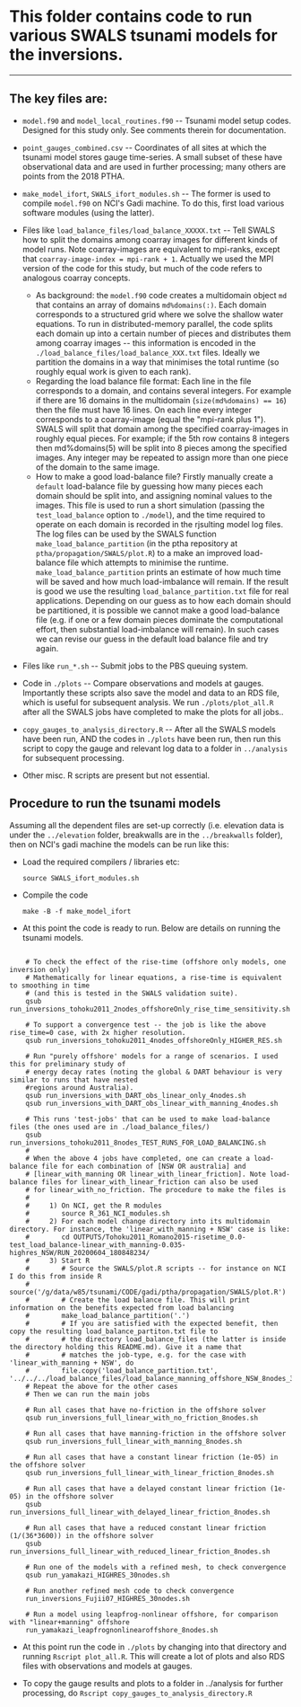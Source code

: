 # This folder contains code to run various SWALS tsunami models for the inversions. 
---------------------------------------------------------------------------------

## The key files are:

* `model.f90` and `model_local_routines.f90`  -- Tsunami model setup codes. Designed for this study only. See comments therein for documentation.

* `point_gauges_combined.csv` -- Coordinates of all sites at which the tsunami model stores gauge time-series. A small subset of these have observational data and are used in further processing; many others are points from the 2018 PTHA.

* `make_model_ifort`, `SWALS_ifort_modules.sh` -- The former is used to compile `model.f90` on NCI's Gadi machine. To do this, first load various software modules (using the latter).

* Files like `load_balance_files/load_balance_XXXXX.txt` -- Tell SWALS how to split the domains among coarray images for different kinds of model runs. Note coarray-images are equivalent to mpi-ranks, except that `coarray-image-index = mpi-rank + 1`. Actually we used the MPI version of the code for this study, but much of the code refers to analogous coarray concepts.
    - As background: the `model.f90` code creates a multidomain object `md` that contains an array of domains `md%domains(:)`. Each domain corresponds to a structured grid where we solve the shallow water equations. To run in distributed-memory parallel, the code splits each domain up into a certain number of pieces and distributes them among coarray images -- this information is encoded in the `./load_balance_files/load_balance_XXX.txt` files. Ideally we partition the domains in a way that minimises the total runtime (so roughly equal work is given to each rank).
  - Regarding the load balance file format: Each line in the file corresponds to a domain, and contains several integers. For example if there are 16 domains in the multidomain (`size(md%domains) == 16`) then the file must have 16 lines. On each line every integer corresponds to a coarray-image (equal the "mpi-rank plus 1"). SWALS will split that domain among the specified coarray-images in roughly equal pieces. For example; if the 5th row contains 8 integers then md%domains(5) will be split into 8 pieces among the specified images. Any integer may be repeated to assign more than one piece of the domain to the same image.
  - How to make a good load-balance file? Firstly manually create a `default` load-balance file by guessing how many pieces each domain should be split into, and assigning nominal values to the images. This file is used to run a short simulation (passing the `test_load_balance` option to `./model`), and the time required to operate on each domain is recorded in the rjsulting model log files. The log files can be used by the SWALS function `make_load_balance_partition` (in the ptha repository at `ptha/propagation/SWALS/plot.R`) to a make an improved load-balance file which attempts to minimise the runtime. `make_load_balance_partition` prints an estimate of how much time will be saved and how much load-imbalance will remain. If the result is good we use the resulting `load_balance_partition.txt` file for real applications. Depending on our guess as to how each domain should be partitioned, it is possible we cannot make a good load-balance file (e.g. if one or a few domain pieces dominate the computational effort, then substantial load-imbalance will remain). In such cases we can revise our guess in the default load balance file and try again.

* Files like `run_*.sh` -- Submit jobs to the PBS queuing system. 

* Code in `./plots` -- Compare observations and models at gauges. Importantly these scripts also save the model and data to an RDS file, which is useful for subsequent analysis. We run `./plots/plot_all.R` after all the SWALS jobs have completed to make the plots for all jobs..

* `copy_gauges_to_analysis_directory.R` -- After all the SWALS models have been run, AND the codes in `./plots` have been run, then run this script to copy the gauge and relevant log data to a folder in `../analysis` for subsequent processing.

* Other misc. R scripts are present but not essential.

## Procedure to run the tsunami models

Assuming all the dependent files are set-up correctly (i.e. elevation data is under the `../elevation` folder, breakwalls are in the `../breakwalls` folder), then on NCI's gadi machine the models can be run like this:

* Load the required compilers / libraries etc:

  `source SWALS_ifort_modules.sh`

* Compile the code

    `make -B -f make_model_ifort`

* At this point the code is ready to run. Below are details on running the tsunami models.

```

    # To check the effect of the rise-time (offshore only models, one inversion only)
    # Mathematically for linear equations, a rise-time is equivalent to smoothing in time 
    # (and this is tested in the SWALS validation suite).
    qsub run_inversions_tohoku2011_2nodes_offshoreOnly_rise_time_sensitivity.sh

    # To support a convergence test -- the job is like the above rise_time=0 case, with 2x higher resolution.
    qsub run_inversions_tohoku2011_4nodes_offshoreOnly_HIGHER_RES.sh

    # Run "purely offshore' models for a range of scenarios. I used this for preliminary study of 
    # energy decay rates (noting the global & DART behaviour is very similar to runs that have nested 
    #regions around Australia).
    qsub run_inversions_with_DART_obs_linear_only_4nodes.sh
    qsub run_inversions_with_DART_obs_linear_with_manning_4nodes.sh

    # This runs 'test-jobs' that can be used to make load-balance files (the ones used are in ./load_balance_files/)
    qsub run_inversions_tohoku2011_8nodes_TEST_RUNS_FOR_LOAD_BALANCING.sh
    #
    # When the above 4 jobs have completed, one can create a load-balance file for each combination of [NSW OR australia] and
    # [linear_with_manning OR linear_with_linear_friction]. Note load-balance files for linear_with_linear_friction can also be used
    # for linear_with_no_friction. The procedure to make the files is
    #    
    #     1) On NCI, get the R modules
    #        source R_361_NCI_modules.sh 
    #     2) For each model change directory into its multidomain directory. For instance, the 'linear_with_manning + NSW' case is like:
    #        cd OUTPUTS/Tohoku2011_Romano2015-risetime_0.0-test_load_balance-linear_with_manning-0.035-highres_NSW/RUN_20200604_180848234/
    #     3) Start R
    #        # Source the SWALS/plot.R scripts -- for instance on NCI I do this from inside R
    #        source('/g/data/w85/tsunami/CODE/gadi/ptha/propagation/SWALS/plot.R')
    #        # Create the load balance file. This will print information on the benefits expected from load balancing
    #        make_load_balance_partition('.')
    #        # If you are satisfied with the expected benefit, then copy the resulting load_balance_partiton.txt file to
    #        # the directory load_balance_files (the latter is inside the directory holding this README.md). Give it a name that
    #        # matches the job-type, e.g. for the case with 'linear_with_manning + NSW', do
    #        file.copy('load_balance_partition.txt', '../../../load_balance_files/load_balance_manning_offshore_NSW_8nodes_32ranks.txt')
    # Repeat the above for the other cases
    # Then we can run the main jobs
   
    # Run all cases that have no-friction in the offshore solver
    qsub run_inversions_full_linear_with_no_friction_8nodes.sh

    # Run all cases that have manning-friction in the offshore solver
    qsub run_inversions_full_linear_with_manning_8nodes.sh

    # Run all cases that have a constant linear friction (1e-05) in the offshore solver
    qsub run_inversions_full_linear_with_linear_friction_8nodes.sh
    
    # Run all cases that have a delayed constant linear friction (1e-05) in the offshore solver
    qsub run_inversions_full_linear_with_delayed_linear_friction_8nodes.sh

    # Run all cases that have a reduced constant linear friction (1/(36*3600)) in the offshore solver
    qsub run_inversions_full_linear_with_reduced_linear_friction_8nodes.sh

    # Run one of the models with a refined mesh, to check convergence
    qsub run_yamakazi_HIGHRES_30nodes.sh

    # Run another refined mesh code to check convergence
    run_inversions_Fujii07_HIGHRES_30nodes.sh

    # Run a model using leapfrog-nonlinear offshore, for comparison with "linear+manning" offshore
    run_yamakazi_leapfrognonlinearoffshore_8nodes.sh
```

* At this point run the code in `./plots` by changing into that directory and running `Rscript plot_all.R`. This will create a lot of plots and also RDS files with observations and models at gauges.

* To copy the gauge results and plots to a folder in ../analysis for further processing, do `Rscript copy_gauges_to_analysis_directory.R`

